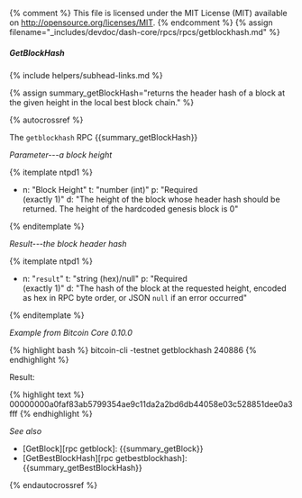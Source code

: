 {% comment %}
This file is licensed under the MIT License (MIT) available on
http://opensource.org/licenses/MIT.
{% endcomment %}
{% assign filename="_includes/devdoc/dash-core/rpcs/rpcs/getblockhash.md" %}

##### GetBlockHash
{% include helpers/subhead-links.md %}

{% assign summary_getBlockHash="returns the header hash of a block at the given height in the local best block chain." %}

{% autocrossref %}

The `getblockhash` RPC {{summary_getBlockHash}}

*Parameter---a block height*

{% itemplate ntpd1 %}
- n: "Block Height"
  t: "number (int)"
  p: "Required<br>(exactly 1)"
  d: "The height of the block whose header hash should be returned.  The height of the hardcoded genesis block is 0"

{% enditemplate %}

*Result---the block header hash*

{% itemplate ntpd1 %}
- n: "`result`"
  t: "string (hex)/null"
  p: "Required<br>(exactly 1)"
  d: "The hash of the block at the requested height, encoded as hex in RPC byte order, or JSON `null` if an error occurred"

{% enditemplate %}

*Example from Bitcoin Core 0.10.0*

{% highlight bash %}
bitcoin-cli -testnet getblockhash 240886
{% endhighlight %}

Result:

{% highlight text %}
00000000a0faf83ab5799354ae9c11da2a2bd6db44058e03c528851dee0a3fff
{% endhighlight %}

*See also*

* [GetBlock][rpc getblock]: {{summary_getBlock}}
* [GetBestBlockHash][rpc getbestblockhash]: {{summary_getBestBlockHash}}

{% endautocrossref %}
